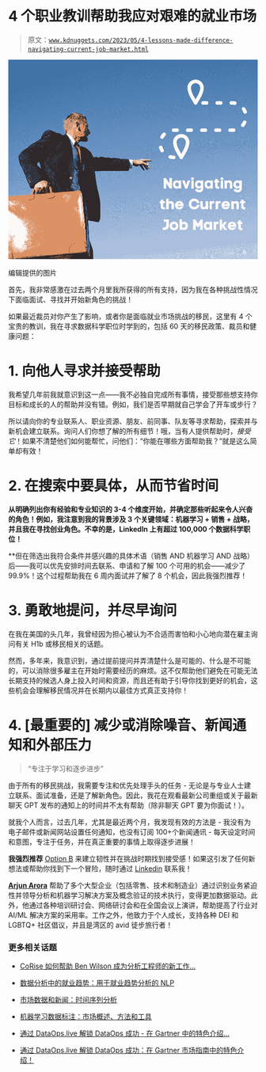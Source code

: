 # 4 个职业教训帮助我应对艰难的就业市场

> 原文：[`www.kdnuggets.com/2023/05/4-lessons-made-difference-navigating-current-job-market.html`](https://www.kdnuggets.com/2023/05/4-lessons-made-difference-navigating-current-job-market.html)

![4 个职业教训帮助我应对艰难的就业市场](img/3b8b9389b3549d838456ff3a9349046d.png)

编辑提供的图片

首先，我非常感激在过去两个月里我所获得的所有支持，因为我在各种挑战性情况下面临面试、寻找并开始新角色的挑战！

如果最近裁员对你产生了影响，或者你是面临就业市场挑战的移民，这里有 4 个宝贵的教训，我在寻求数据科学职位时学到的，包括 60 天的移民政策、裁员和健康问题：

# 1\. 向他人寻求并接受帮助

我希望几年前我就意识到这一点——我不必独自完成所有事情，接受那些想支持你目标和成长的人的帮助并没有错。例如，我们是否早期就自己学会了开车或步行？

所以请向你的专业联系人、职业资源、朋友、前同事、队友等寻求帮助，探索并与新机会建立联系。询问人们你想了解的所有细节！哦，当有人提供帮助时，*接受它*！如果不清楚他们如何能帮忙，问他们：“你能在哪些方面帮助我？”就是这么简单却有效！

# 2\. 在搜索中要具体，从而节省时间

**从明确列出你有经验和专业知识的 3-4 个维度开始，并确定那些听起来令人兴奋的角色！例如，我注意到我的背景涉及 3 个关键领域：机器学习 + 销售 + 战略，并且我在寻找创业角色。不幸的是，LinkedIn 上有超过 100,000 个数据科学职位！**

**但在筛选出我符合条件并感兴趣的具体术语（销售 AND 机器学习 AND 战略）后——我可以优先安排时间去联系、申请和了解 100 个可用的机会——减少了 99.9%！这个过程帮助我在 6 周内面试并了解了 8 个机会，因此我强烈推荐！

# 3\. 勇敢地提问，并尽早询问

在我在美国的头几年，我曾经因为担心被认为不合适而害怕和小心地向潜在雇主询问有关 H1b 或移民相关的话题。

然而，多年来，我意识到，通过提前提问并弄清楚什么是可能的、什么是不可能的，可以消除很多雇主在开始时需要经历的麻烦。这不仅帮助他们避免在可能无法长期支持的候选人身上投入时间和资源，而且还有助于引导你找到更好的机会，这些机会会理解移民情况并在长期内以最佳方式真正支持你！

# 4\. [最重要的] 减少或消除噪音、新闻通知和外部压力

> “专注于学习和逐步进步”

由于所有的移民挑战，我需要专注和优先处理手头的任务 - 无论是与专业人士建立联系、面试准备，还是了解新角色。因此，我花在观看最新公司重组或关于最新聊天 GPT 发布的通知上的时间并不太有帮助（除非聊天 GPT 要为你面试！）。

就我个人而言，过去几年，尤其是最近两个月，我发现有效的方法是 - 我没有为电子邮件或新闻网站设置任何通知，也没有订阅 100+个新闻通讯 - 每天设定时间和意图，专注于任务，并在真正重要的事情上取得逐步进展！

**我强烈推荐** [Option B](https://www.amazon.com/Option-Adversity-Building-Resilience-Finding/dp/1524732680) 来建立韧性并在挑战时期找到接受感！如果这引发了任何新想法或帮助你找到下一个冒险，随时通过 [Linkedin](https://www.linkedin.com/in/1arjunarora/) 联系我！

**[Arjun Arora](https://www.linkedin.com/in/1arjunarora/)** 帮助了多个大型企业（包括零售、技术和制造业）通过识别业务紧迫性并领导分析和机器学习解决方案及概念验证的技术执行，变得更加数据驱动。此外，他通过各种培训研讨会、网络研讨会和在全国会议上演讲，帮助提高了行业对 AI/ML 解决方案的采用率。工作之外，他致力于个人成长，支持各种 DEI 和 LGBTQ+ 社区倡议，并且是湾区的 avid 徒步旅行者！

### 更多相关话题

+   [CoRise 如何帮助 Ben Wilson 成为分析工程师的新工作…](https://www.kdnuggets.com/2022/08/corise-land-new-job-analytics-engineer.html)

+   [数据分析中的就业趋势：用于就业趋势分析的 NLP](https://www.kdnuggets.com/job-trends-in-data-analytics-nlp-for-job-trend-analysis)

+   [市场数据和新闻：时间序列分析](https://www.kdnuggets.com/2022/06/market-data-news-time-series-analysis.html)

+   [机器学习数据标注：市场概述、方法和工具](https://www.kdnuggets.com/2021/12/data-labeling-ml-overview-and-tools.html)

+   [通过 DataOps.live 解锁 DataOps 成功 - 在 Gartner 中的特色介绍…](https://www.kdnuggets.com/2023/07/dataopslive-unlock-dataops-success-featured-gartner-market-guide.html)

+   [通过 DataOps.live 解锁 DataOps 成功：在 Gartner 市场指南中的特色介绍！](https://www.kdnuggets.com/2023/07/dataopslive-unlock-dataops-success-featured-gartner-market-guide-2.html)
